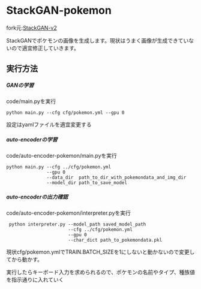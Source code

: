 # StackGAN-pokemon
fork元:[StackGAN-v2](https://github.com/hanzhanggit/StackGAN-v2)

StackGANでポケモンの画像を生成します。現状はうまく画像が生成できていないので適宜修正していきます。

## 実行方法
##### GANの学習
code/main.pyを実行

```python main.py --cfg cfg/pokemon.yml --gpu 0```

設定はyamlファイルを適宜変更する
##### auto-encoderの学習
code/auto-encoder-pokemon/main.pyを実行
```
python main.py --cfg ../cfg/pokemon.yml 
               --gpu 0
               --data_dir  path_to_dir_with_pokemondata_and_img_dir
               --model_dir path_to_save_model 
```
##### auto-encoderの出力確認
code/auto-encoder-pokemon/interpreter.pyを実行

```
 python interpreter.py --model_path saved_model_path
                       --cfg ../cfg/pokemon.yml  
                       --gpu 0 
                       --char_dict path_to_pokemondata.pkl  
```
現状cfg/pokemon.ymlでTRAIN.BATCH_SIZEを1にしないと動かないので変更してから動かす。

実行したらキーボード入力を求められるので、ポケモンの名前やタイプ、種族値を指示通りに入れていく